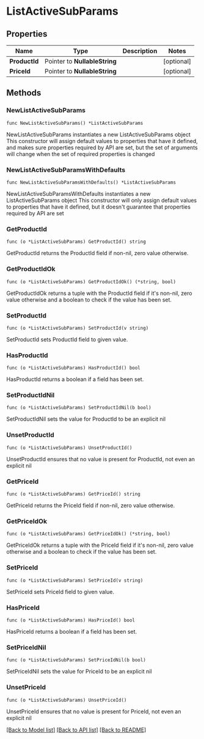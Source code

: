 # ListActiveSubParams

## Properties

Name | Type | Description | Notes
------------ | ------------- | ------------- | -------------
**ProductId** | Pointer to **NullableString** |  | [optional] 
**PriceId** | Pointer to **NullableString** |  | [optional] 

## Methods

### NewListActiveSubParams

`func NewListActiveSubParams() *ListActiveSubParams`

NewListActiveSubParams instantiates a new ListActiveSubParams object
This constructor will assign default values to properties that have it defined,
and makes sure properties required by API are set, but the set of arguments
will change when the set of required properties is changed

### NewListActiveSubParamsWithDefaults

`func NewListActiveSubParamsWithDefaults() *ListActiveSubParams`

NewListActiveSubParamsWithDefaults instantiates a new ListActiveSubParams object
This constructor will only assign default values to properties that have it defined,
but it doesn't guarantee that properties required by API are set

### GetProductId

`func (o *ListActiveSubParams) GetProductId() string`

GetProductId returns the ProductId field if non-nil, zero value otherwise.

### GetProductIdOk

`func (o *ListActiveSubParams) GetProductIdOk() (*string, bool)`

GetProductIdOk returns a tuple with the ProductId field if it's non-nil, zero value otherwise
and a boolean to check if the value has been set.

### SetProductId

`func (o *ListActiveSubParams) SetProductId(v string)`

SetProductId sets ProductId field to given value.

### HasProductId

`func (o *ListActiveSubParams) HasProductId() bool`

HasProductId returns a boolean if a field has been set.

### SetProductIdNil

`func (o *ListActiveSubParams) SetProductIdNil(b bool)`

 SetProductIdNil sets the value for ProductId to be an explicit nil

### UnsetProductId
`func (o *ListActiveSubParams) UnsetProductId()`

UnsetProductId ensures that no value is present for ProductId, not even an explicit nil
### GetPriceId

`func (o *ListActiveSubParams) GetPriceId() string`

GetPriceId returns the PriceId field if non-nil, zero value otherwise.

### GetPriceIdOk

`func (o *ListActiveSubParams) GetPriceIdOk() (*string, bool)`

GetPriceIdOk returns a tuple with the PriceId field if it's non-nil, zero value otherwise
and a boolean to check if the value has been set.

### SetPriceId

`func (o *ListActiveSubParams) SetPriceId(v string)`

SetPriceId sets PriceId field to given value.

### HasPriceId

`func (o *ListActiveSubParams) HasPriceId() bool`

HasPriceId returns a boolean if a field has been set.

### SetPriceIdNil

`func (o *ListActiveSubParams) SetPriceIdNil(b bool)`

 SetPriceIdNil sets the value for PriceId to be an explicit nil

### UnsetPriceId
`func (o *ListActiveSubParams) UnsetPriceId()`

UnsetPriceId ensures that no value is present for PriceId, not even an explicit nil

[[Back to Model list]](../README.md#documentation-for-models) [[Back to API list]](../README.md#documentation-for-api-endpoints) [[Back to README]](../README.md)


